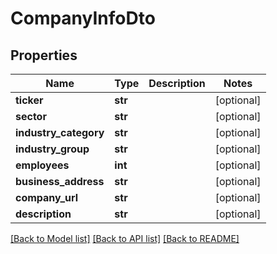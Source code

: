 # CompanyInfoDto

## Properties
Name | Type | Description | Notes
------------ | ------------- | ------------- | -------------
**ticker** | **str** |  | [optional] 
**sector** | **str** |  | [optional] 
**industry_category** | **str** |  | [optional] 
**industry_group** | **str** |  | [optional] 
**employees** | **int** |  | [optional] 
**business_address** | **str** |  | [optional] 
**company_url** | **str** |  | [optional] 
**description** | **str** |  | [optional] 

[[Back to Model list]](../README.md#documentation-for-models) [[Back to API list]](../README.md#documentation-for-api-endpoints) [[Back to README]](../README.md)

